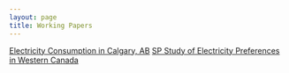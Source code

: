 ```yaml
---
layout: page
title: Working Papers
---
```


<a href="pdf/Elec-Calgary">Electricity Consumption in Calgary, AB</a>
<a href="pdf/Elec-SP">SP Study of Electricity Preferences in Western Canada</a>
